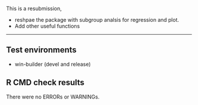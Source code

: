This is a resubmission, 

*  reshpae the package with subgroup analsis for regression and plot.
*  Add other useful functions



---

## Test environments
* win-builder (devel and release)

## R CMD check results

There were no ERRORs or WARNINGs.


